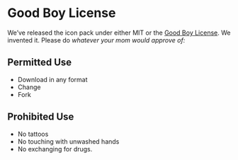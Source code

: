 # Good Boy License

We’ve released the icon pack under either MIT or the [Good Boy License](http://icons8.com/good-boy-license/). We invented it. Please do _whatever your mom would approve of:_

## Permitted Use

* Download in any format
* Change
* Fork

## Prohibited Use

* No tattoos
* No touching with unwashed hands
* No exchanging for drugs.

